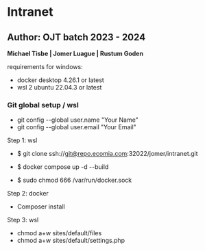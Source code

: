 # Intranet
## Author: OJT batch 2023 - 2024
**Michael Tisbe | Jomer Luague | Rustum Goden**

requirements for windows:
- docker desktop 4.26.1 or latest
- wsl 2 ubuntu 22.04.3 or latest

### Git global setup / wsl
- git config --global user.name "Your Name"     <!-- git config --global user.name "Jomer Luague" -->
- git config --global user.email "Your Email"   <!-- git config --global user.email "jomerluague.sos@gmail.com" -->

Step 1: wsl
- $ git clone ssh://git@repo.ecomia.com:32022/jomer/intranet.git
- $ docker compose up -d --build

- $ sudo chmod 666 /var/run/docker.sock
<!-- if there some errors found during build, run this on wsl -->

Step 2: docker
<!-- Install composer on docker drupal -->
<!-- docker drupal terminal - bash -->
- Composer install

Step 3: wsl
- chmod a+w sites/default/files
- chmod a+w sites/default/settings.php


